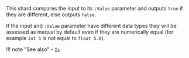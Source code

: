This shard compares the input to its `:Value` parameter and outputs `true` if they are different, else outputs `false`.

If the input and `:Value` parameter have different data types they will be assessed as inequal by default even if they are numerically equal (for example `int 5` is not equal to `float 5.0`).

!!! note "See also"
    - [`Is`](../Is)
